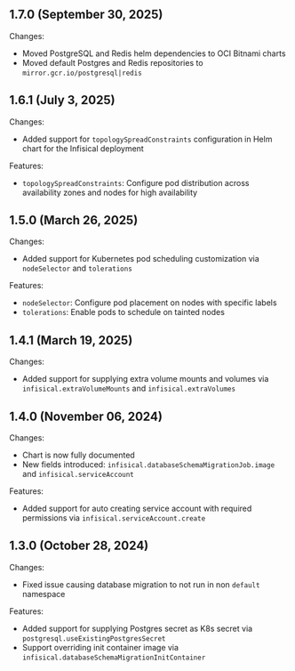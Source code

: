 ## 1.7.0 (September 30, 2025)

Changes:
* Moved PostgreSQL and Redis helm dependencies to OCI Bitnami charts
* Moved default Postgres and Redis repositories to `mirror.gcr.io/postgresql|redis`


## 1.6.1 (July 3, 2025)

Changes:
* Added support for `topologySpreadConstraints` configuration in Helm chart for the Infisical deployment

Features:
* `topologySpreadConstraints`: Configure pod distribution across availability zones and nodes for high availability

## 1.5.0 (March 26, 2025)

Changes:
* Added support for Kubernetes pod scheduling customization via `nodeSelector` and `tolerations`

Features:
* `nodeSelector`: Configure pod placement on nodes with specific labels
* `tolerations`: Enable pods to schedule on tainted nodes

## 1.4.1 (March 19, 2025)

Changes:
* Added support for supplying extra volume mounts and volumes via `infisical.extraVolumeMounts` and `infisical.extraVolumes`

## 1.4.0 (November 06, 2024)

Changes:
* Chart is now fully documented 
* New fields introduced: `infisical.databaseSchemaMigrationJob.image` and `infisical.serviceAccount`

Features:

* Added support for auto creating service account with required permissions via `infisical.serviceAccount.create`

## 1.3.0 (October 28, 2024)

Changes:
* Fixed issue causing database migration to not run in non `default` namespace

Features:

* Added support for supplying Postgres secret as K8s secret via `postgresql.useExistingPostgresSecret`
* Support overriding init container image via `infisical.databaseSchemaMigrationInitContainer`
